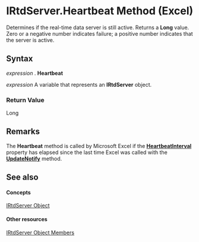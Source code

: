 
# IRtdServer.Heartbeat Method (Excel)

Determines if the real-time data server is still active. Returns a  **Long** value. Zero or a negative number indicates failure; a positive number indicates that the server is active.


## Syntax

 _expression_ . **Heartbeat**

 _expression_ A variable that represents an **IRtdServer** object.


### Return Value

Long


## Remarks

The  **Heartbeat** method is called by Microsoft Excel if the **[HeartbeatInterval](45a3df85-59c1-fedb-e94b-8f011601fc72.md)** property has elapsed since the last time Excel was called with the **[UpdateNotify](e3ae5a7e-4d8c-9eba-62ab-a24d1045bc77.md)** method.


## See also


#### Concepts


[IRtdServer Object](6a85aa64-9514-74bb-3c63-141275f1b671.md)
#### Other resources


[IRtdServer Object Members](90baa971-8dc0-b4b9-77c4-72530f1aaf21.md)
